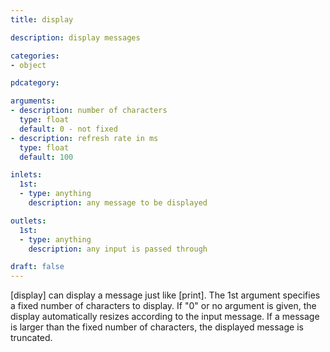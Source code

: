 ```yaml
---
title: display

description: display messages

categories:
- object

pdcategory:

arguments:
- description: number of characters
  type: float
  default: 0 - not fixed
- description: refresh rate in ms
  type: float
  default: 100

inlets:
  1st:
  - type: anything
    description: any message to be displayed

outlets:
  1st:
  - type: anything
    description: any input is passed through

draft: false
---
```


[display] can display a message just like [print]. The 1st argument specifies a fixed number of characters to display. If "0" or no argument is given, the display automatically resizes according to the input message. If a message is larger than the fixed number of characters, the displayed message is truncated.

